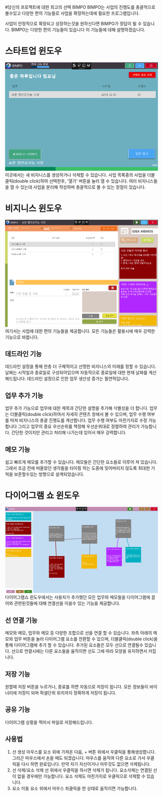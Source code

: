 #당신의 프로젝트에 대한 최고의 선택 BIMPO
BIMPO는 사업의 진행도를 총괄적으로 볼수있고 다양한 편의 기능들로 사업을 확장하는데에
필요한 프로그램입니다.

사업이 안정적으로 확장되고 성장하는것을 원하신다면 BIMPO가 정답이 될 수 있습니다.
BIMPO는 다양한 편의 기능들이 있습니다 이 기능들에 대해 설명하겠습니다.

스타트업 윈도우
==============
![startupWindow](./images/startupWindow.png)
이곳에서는 새 비지니스를 생성하거나 삭제할 수 있습니다.
사업 목록중의 사업을 더블클릭(double click)하여 선택한후, '열기' 버튼을 눌러 열 수 있습니다.
여러 비지니스들을 열 수 있는데 사업을 분리해 작성하며 총괄적으로 볼 수 있는 장점이 있습니다.

비지니스 윈도우
==============
![businessWindow](./images/businessWindow.png)
여기서는 사업에 대한 편의 기능들을 제공합니다. 모든 기능들은 활용시에 매우 강력한 기능으로 바뀝니다.

데드라인 기능
------------
데드라인 설정을 통해 한층 더 구체적이고 선명한 비지니스의 미래를 정할 수 있습니다.
날짜는 시작일과 종료일로 구성되어있으며 자동적으로 종료일에 대한 현재 날짜를 계산해드립니다.
데드라인 설정으로 인한 업무 생산성 증가는 필연적입니다.

업무 추가 기능
-------------
업무 추가 기능으로 업무에 대한 제목과 간단한 설명을 추가해 식별성을 더 합니다.
업무는 더블클릭(double click)하여서 자세히 콘텐츠 창에서 볼 수 있으며, 업무 수행 여부를 따져
비지니스의 총괄 진행도를 계산합니다. 업무 수행 여부도 마찬가지로 수정 가능 합니다 그리고
업무의 중요 우선순위를 책정해 우선순위대로 정렬하여 관리가 가능합니다. 간단한 것이지만
관리고 처리해 나가는데 있어서 매우 강력합니다.

메모 기능
--------
쉽고 빠르게 메모를 추가할 수 있습니다. 메모들은 간단한 요소들로 이루어 져 있습니다.
그래서 조금 전에 떠올랐던 생각들을 타이핑 하는 도중에 잊어버리지 않도록 최대한
기억을 보존할수있는 방향으로 설계되었습니다.

다이어그램 쇼 윈도우
==================
![diagramshow](./images/diagramshow.png)
다이어그램쇼 윈도우에서는 사용자가 추가했던 모든 업무와 메모들을 다이어그램에 끌어와
관련된것들에 대해 연결선을 이을수 있는 기능을 제공합니다.

선 연결 기능
-----------
메모와 메모, 업무와 메모 등 다양한 조합으로 선을 연결 할 수 있습니다.
좌측 아래의 메모와 업무 버튼을 눌러 다이어그램 요소를 전환할 수 있으며, 더블클릭(double click)을 통해
다이어그램에 추가 할 수 있습니다. 추가된 요소들은 모두 선으로 연결될수 있습니다.
선으로 연결시에는 다른 요소들을 움직이면 선도 그에 따라 모양을 유지하면서 커집니다.

저장 기능
--------
원할때 저장 버튼을 누르거나, 종료를 하면 자동으로 저장이 됩니다. 모든 정보들이 바이너리에 저장이 되며
픽셀단위 위치까지 정확하게 저장이 됩니다.

공유 기능
--------
다이어그램 상황을 찍어서 파일로 저장해드립니다.

사용법
-----
1. 선 생성
마우스를 요소 위에 가져온 다음, + 버튼 위에서 우클릭을 통해생성합니다. 그리곤 마우스에서 손을 떼도 되겠습니다.
마우스를 움직여 다른 요소로 가서 우클릭을 다시 하면 완료입니다. 만약 자기 자신이거나 아무것도 없으면 삭제됩니다.
2. 선 삭제/요소 삭제
선 위에서 우클릭을 하시면 삭제가 됩니다. 요소삭제는 연결된 선이 없을 경우에만 가능합니다.
요소 삭제도 마찬가지로 우클릭으로 삭제할 수 있습니다.
2. 요소 이동
요소 위에서 마우스 좌클릭을 한 상태로 움직이면 가능합니다.
